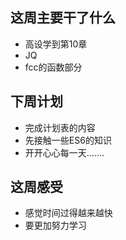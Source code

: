 ## 这周主要干了什么
- 高设学到第10章
- JQ 
- fcc的函数部分
## 下周计划
- 完成计划表的内容
- 先接触一些ES6的知识
- 开开心心每一天.......
## 这周感受
- 感觉时间过得越来越快
- 要更加努力学习

